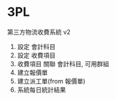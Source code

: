 # 3PL
第三方物流收費系統 v2

1. 設定 會計科目
2. 設定 收費項目
3. 收費項目 關聯 會計科目, 可用群組
4. 建立報價單
5. 建立派工單(from 報價單)
6. 系統每日統計結果
